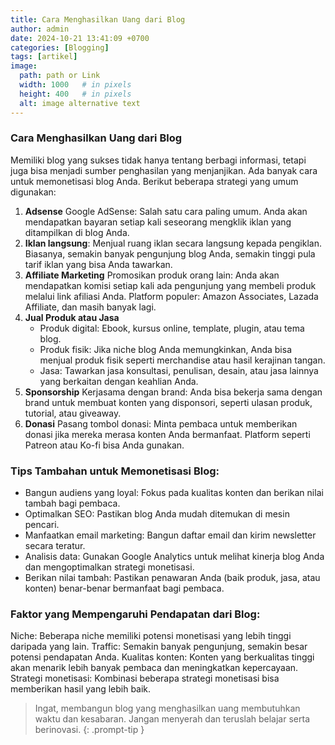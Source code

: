 ```yaml
---
title: Cara Menghasilkan Uang dari Blog
author: admin
date: 2024-10-21 13:41:09 +0700
categories: [Blogging]
tags: [artikel]
image:
  path: path or Link
  width: 1000   # in pixels
  height: 400   # in pixels
  alt: image alternative text
---
```


### Cara Menghasilkan Uang dari Blog

Memiliki blog yang sukses tidak hanya tentang berbagi informasi, tetapi juga bisa menjadi sumber penghasilan yang menjanjikan. Ada banyak cara untuk memonetisasi blog Anda. Berikut beberapa strategi yang umum digunakan:

1. **Adsense**
   Google AdSense: Salah satu cara paling umum. Anda akan mendapatkan bayaran setiap kali seseorang mengklik iklan yang ditampilkan di blog Anda.
2. **Iklan langsung**: 
   Menjual ruang iklan secara langsung kepada pengiklan. Biasanya, semakin banyak pengunjung blog Anda, semakin tinggi pula tarif iklan yang bisa Anda tawarkan.
3. **Affiliate Marketing**
   Promosikan produk orang lain: Anda akan mendapatkan komisi setiap kali ada pengunjung yang membeli produk melalui link afiliasi Anda.
   Platform populer: Amazon Associates, Lazada Affiliate, dan masih banyak lagi.
4. **Jual Produk atau Jasa**
   - Produk digital: Ebook, kursus online, template, plugin, atau tema blog.
   - Produk fisik: Jika niche blog Anda memungkinkan, Anda bisa menjual produk fisik seperti merchandise atau hasil kerajinan tangan.
   - Jasa: Tawarkan jasa konsultasi, penulisan, desain, atau jasa lainnya yang berkaitan dengan keahlian Anda.
5. **Sponsorship**
   Kerjasama dengan brand: Anda bisa bekerja sama dengan brand untuk membuat konten yang disponsori, seperti ulasan produk, tutorial, atau giveaway.
6. **Donasi**
   Pasang tombol donasi: Minta pembaca untuk memberikan donasi jika mereka merasa konten Anda bermanfaat. Platform seperti Patreon atau Ko-fi bisa Anda gunakan.

### Tips Tambahan untuk Memonetisasi Blog:
- Bangun audiens yang loyal: Fokus pada kualitas konten dan berikan nilai tambah bagi pembaca.
- Optimalkan SEO: Pastikan blog Anda mudah ditemukan di mesin pencari.
- Manfaatkan email marketing: Bangun daftar email dan kirim newsletter secara teratur.
- Analisis data: Gunakan Google Analytics untuk melihat kinerja blog Anda dan mengoptimalkan strategi monetisasi.
- Berikan nilai tambah: Pastikan penawaran Anda (baik produk, jasa, atau konten) benar-benar bermanfaat bagi pembaca.

### Faktor yang Mempengaruhi Pendapatan dari Blog:

Niche: Beberapa niche memiliki potensi monetisasi yang lebih tinggi daripada yang lain.
Traffic: Semakin banyak pengunjung, semakin besar potensi pendapatan Anda.
Kualitas konten: Konten yang berkualitas tinggi akan menarik lebih banyak pembaca dan meningkatkan kepercayaan.
Strategi monetisasi: Kombinasi beberapa strategi monetisasi bisa memberikan hasil yang lebih baik.

> Ingat, membangun blog yang menghasilkan uang membutuhkan waktu dan kesabaran. Jangan menyerah dan teruslah belajar serta berinovasi.
{: .prompt-tip }